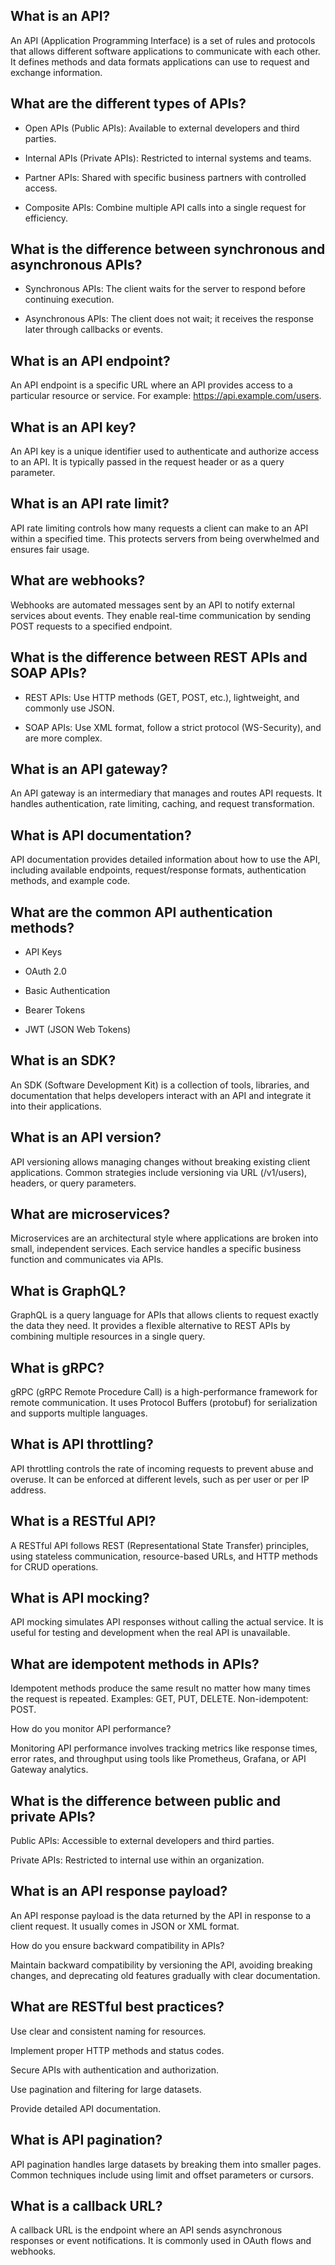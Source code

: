 ## What is an API?

An API (Application Programming Interface) is a set of rules and protocols that allows different software applications to communicate with each other. It defines methods and data formats applications can use to request and exchange information.

## What are the different types of APIs?

-   Open APIs (Public APIs): Available to external developers and third parties.

-   Internal APIs (Private APIs): Restricted to internal systems and teams.

-   Partner APIs: Shared with specific business partners with controlled access.

-   Composite APIs: Combine multiple API calls into a single request for efficiency.

## What is the difference between synchronous and asynchronous APIs?

-   Synchronous APIs: The client waits for the server to respond before continuing execution.

-   Asynchronous APIs: The client does not wait; it receives the response later through callbacks or events.

## What is an API endpoint?

An API endpoint is a specific URL where an API provides access to a particular resource or service.
For example: https://api.example.com/users.

## What is an API key?

An API key is a unique identifier used to authenticate and authorize access to an API.
It is typically passed in the request header or as a query parameter.

## What is an API rate limit?

API rate limiting controls how many requests a client can make to an API within a specified time.
This protects servers from being overwhelmed and ensures fair usage.

## What are webhooks?

Webhooks are automated messages sent by an API to notify external services about events.
They enable real-time communication by sending POST requests to a specified endpoint.

## What is the difference between REST APIs and SOAP APIs?

-   REST APIs: Use HTTP methods (GET, POST, etc.), lightweight, and commonly use JSON.

-   SOAP APIs: Use XML format, follow a strict protocol (WS-Security), and are more complex.

## What is an API gateway?

An API gateway is an intermediary that manages and routes API requests.
It handles authentication, rate limiting, caching, and request transformation.

## What is API documentation?

API documentation provides detailed information about how to use the API, including available endpoints, request/response formats, authentication methods, and example code.

## What are the common API authentication methods?

-   API Keys

-   OAuth 2.0

-   Basic Authentication

-   Bearer Tokens

-   JWT (JSON Web Tokens)

## What is an SDK?

An SDK (Software Development Kit) is a collection of tools, libraries, and documentation that helps developers interact with an API and integrate it into their applications.

## What is an API version?

API versioning allows managing changes without breaking existing client applications. Common strategies include versioning via URL (/v1/users), headers, or query parameters.

## What are microservices?

Microservices are an architectural style where applications are broken into small, independent services.
Each service handles a specific business function and communicates via APIs.

## What is GraphQL?

GraphQL is a query language for APIs that allows clients to request exactly the data they need.
It provides a flexible alternative to REST APIs by combining multiple resources in a single query.

## What is gRPC?

gRPC (gRPC Remote Procedure Call) is a high-performance framework for remote communication.
It uses Protocol Buffers (protobuf) for serialization and supports multiple languages.

## What is API throttling?

API throttling controls the rate of incoming requests to prevent abuse and overuse.
It can be enforced at different levels, such as per user or per IP address.

## What is a RESTful API?

A RESTful API follows REST (Representational State Transfer) principles, using stateless communication, resource-based URLs, and HTTP methods for CRUD operations.

## What is API mocking?

API mocking simulates API responses without calling the actual service. It is useful for testing and development when the real API is unavailable.

## What are idempotent methods in APIs?

Idempotent methods produce the same result no matter how many times the request is repeated. Examples: GET, PUT, DELETE. Non-idempotent: POST.

How do you monitor API performance?

Monitoring API performance involves tracking metrics like response times, error rates, and throughput using tools like Prometheus, Grafana, or API Gateway analytics.

## What is the difference between public and private APIs?

Public APIs: Accessible to external developers and third parties.

Private APIs: Restricted to internal use within an organization.

## What is an API response payload?

An API response payload is the data returned by the API in response to a client request. It usually comes in JSON or XML format.

How do you ensure backward compatibility in APIs?

Maintain backward compatibility by versioning the API, avoiding breaking changes, and deprecating old features gradually with clear documentation.

## What are RESTful best practices?

Use clear and consistent naming for resources.

Implement proper HTTP methods and status codes.

Secure APIs with authentication and authorization.

Use pagination and filtering for large datasets.

Provide detailed API documentation.

## What is API pagination?

API pagination handles large datasets by breaking them into smaller pages. Common techniques include using limit and offset parameters or cursors.

## What is a callback URL?

A callback URL is the endpoint where an API sends asynchronous responses or event notifications. It is commonly used in OAuth flows and webhooks.
